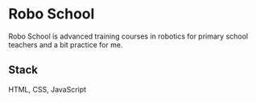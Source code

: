 # Robo School
Robo School is advanced training courses in robotics for primary school teachers and a bit practice for me.

## Stack
HTML, CSS, JavaScript
